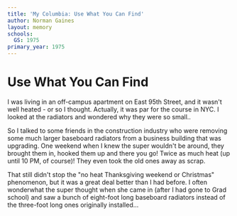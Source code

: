 ```yaml
---
title: 'My Columbia: Use What You Can Find'
author: Norman Gaines
layout: memory
schools:
  GS: 1975
primary_year: 1975
---
```

# Use What You Can Find

I was living in an off-campus apartment on East 95th Street, and it wasn't well heated - or so I thought. Actually, it was par for the course in NYC. I looked at the radiators and wondered why they were so small..

So I talked to some friends in the construction industry who were removing some much larger baseboard radiators from a business building that was upgrading. One weekend when I knew the super wouldn't be around, they brought them in, hooked them up and there you go! Twice as much heat (up until 10 PM, of course)! They even took the old ones away as scrap.

That still didn't stop the "no heat Thanksgiving weekend or Christmas" phenomenon, but it was a great deal better than I had before. I often wonderwhat the super thought when she came in (after I had gone to Grad school) and saw a bunch of eight-foot long baseboard radiators instead of the three-foot long ones originally installed...
